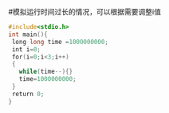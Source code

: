 #模拟运行时间过长的情况，可以根据需要调整i值
```c
#include<stdio.h>
int main(){
 long long time =1000000000;
 int i=0;
 for(i=0;i<3;i++)
 {
   while(time--){}
   time=1000000000;
 }
 return 0;
}
```
